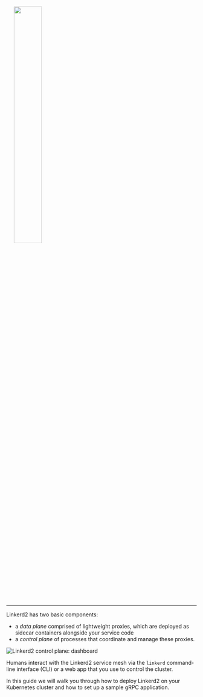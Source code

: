 <div style="border-bottom: 1px solid #0a0a0a; padding: 20px;">
 <img src="https://raw.githubusercontent.com/cncf/artwork/master/linkerd/horizontal/color/linkerd-horizontal-color.png" width="40%" />
 </div>

Linkerd2 has two basic components:

- a *data plane* comprised of lightweight proxies, which are deployed as sidecar containers alongside your service code
- a *control plane* of processes that coordinate and manage these proxies.

![Linkerd2 control plane: dashboard](../../assets/img/control-plane.png)

Humans interact with the Linkerd2 service mesh via the `linkerd` command-line interface (CLI) or a web app that you use to control the cluster.

In this guide we will walk you through how to deploy Linkerd2 on your Kubernetes cluster and how to set up a sample gRPC application.
